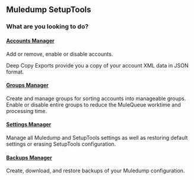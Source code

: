 ## Muledump SetupTools

### What are you looking to do?

#### [Accounts Manager](accounts-manager/index.md)
Add or remove, enable or disable accounts.
 
Deep Copy Exports provide you a copy of your account XML data in JSON format.
 
#### [Groups Manager](groups-manager/manager.md)
Create and manage groups for sorting accounts into manageable groups. Enable or disable entire groups to reduce the MuleQueue worktime and processing time.

#### [Settings Manager](settings-manager.md)
Manage all Muledump and SetupTools settings as well as restoring default settings or erasing SetupTools configuration.

#### [Backups Manager](backups-manager/index.md)
Create, download, and restore backups of your Muledump configuration.
